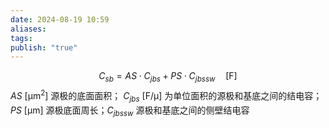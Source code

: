 ```yaml
---
date: 2024-08-19 10:59
aliases: 
tags: 
publish: "true"
---
```

$$
C_{sb} = AS\cdot C_{jbs} + PS\cdot C_{jbssw}\quad \left[ \mathrm{F} \right]
$$
$AS~ \left[ \mathrm{\mu m^{2}} \right]$ 源极的底面面积； $C_{jbs}~ \left[ \mathrm{F/\mu} \right]$ 为单位面积的源极和基底之间的结电容；$PS~ \left[ \mathrm{\mu m} \right]$ 源极底面周长；$C_{jbssw}$ 源极和基底之间的侧壁结电容

